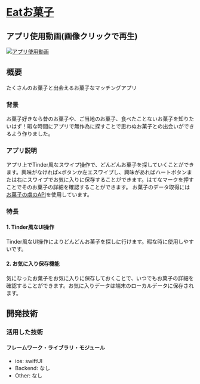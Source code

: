 # [Eatお菓子](https://www.youtube.com/watch?v=O38z5bRIem0)

## アプリ使用動画(画像クリックで再生)
[![アプリ使用動画](https://img.youtube.com/vi/O38z5bRIem0/0.jpg)](https://www.youtube.com/watch?v=O38z5bRIem0)

## 概要
たくさんのお菓子と出会えるお菓子なマッチングアプリ
<br>

### 背景
お菓子好きなら昔のお菓子や、ご当地のお菓子、食べたことないお菓子を知りたいはず！暇な時間にアプリで無作為に探すことで思わぬお菓子との出会いができるよう作りました。
<br>

### アプリ説明
アプリ上でTinder風なスワイプ操作で、どんどんお菓子を探していくことができます。興味がなければ×ボタンか左エスワイプし、興味があればハートボタンまたは右にスワイプでお気に入りに保存することができます。はてなマークを押すことでそのお菓子の詳細を確認することができます。
お菓子のデータ取得には[お菓子の虜のAPI](https://sysbird.jp/toriko/webapi/)を使用しています。

### 特長

#### 1. Tinder風なUI操作
Tinder風なUI操作によりどんどんお菓子を探しに行けます。暇な時に使用しやすいです。

#### 2. お気に入り保存機能
気になったお菓子をお気に入りに保存しておくことで、いつでもお菓子の詳細を確認することができます。お気に入りデータは端末のローカルデータに保存されます。

## 開発技術
### 活用した技術
#### フレームワーク・ライブラリ・モジュール
- ios: swiftUI
- Backend: なし
- Other: なし
